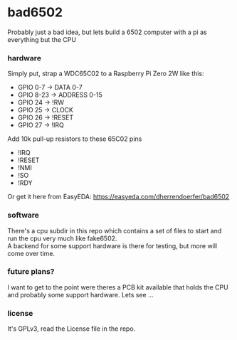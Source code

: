 # bad6502
Probably just a bad idea, but lets build a 6502 computer with a pi as everything but the CPU
### hardware
Simply put, strap a WDC65C02 to a Raspberry Pi Zero 2W like this: 
- GPIO 0-7 -> DATA 0-7
- GPIO 8-23 -> ADDRESS 0-15
- GPIO 24 -> !RW
- GPIO 25 -> CLOCK
- GPIO 26 -> !RESET
- GPIO 27 -> !IRQ  

Add 10k pull-up resistors to these 65C02 pins
- !IRQ
- !RESET
- !NMI
- !SO
- !RDY  

Or get it here from EasyEDA: https://easyeda.com/dherrendoerfer/bad6502
### software
There's a cpu subdir in this repo which contains a set of files to start and run the cpu very much like fake6502.  
A backend for some support hardware is there for testing, but more will come over time.
### future plans?
I want to get to the point were theres a PCB kit available that holds the CPU and probably some support hardware. Lets see ...
### license
It's GPLv3, read the License file in the repo.
